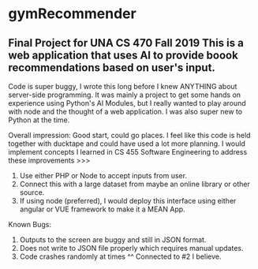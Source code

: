 # gymRecommender
Final Project for UNA CS 470 Fall 2019
This is a web application that uses AI to provide boook recommendations based on user's input.
--------------------------------------------------------------
Code is super buggy, I wrote this long before I knew ANYTHING about server-side programming. 
It was mainly a project to get some hands on experience using Python's AI Modules, but I really wanted to play around with node and the thought of a web application.
I was also super new to Python at the time.

Overall impression:
Good start, could go places. I feel like this code is held together with ducktape and could have used a lot more planning. 
I would implement concepts I learned in CS 455 Software Engineering to address these improvements >>>

1. Use either PHP or Node to accept inputs from user.
2. Connect this with a large dataset from maybe an online library or other source.
3. If using node (preferred), I would deploy this interface using either angular or VUE framework to make it a MEAN App.

Known Bugs:
1. Outputs to the screen are buggy and still in JSON format.
2. Does not write to JSON file properly which requires manual updates.
3. Code crashes randomly at times ^^ Connected to #2 I believe.
